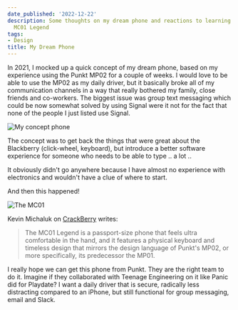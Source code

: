 ```yaml
---
date_published: '2022-12-22'
description: Some thoughts on my dream phone and reactions to learning about the Punkt
  MC01 Legend
tags:
- Design
title: My Dream Phone
---
```


In 2021, I mocked up a quick concept of my dream phone, based on my experience using the Punkt MP02 for a couple of weeks. I would love to be able to use the MP02 as my daily driver, but it basically broke all of my communication channels in a way that really bothered my family, close friends and co-workers. The biggest issue was group text messaging which could be now somewhat solved by using Signal were it not for the fact that none of the people I just listed use Signal.

![My concept phone](https://guzchhprwtwnbpvtcnhj.supabase.co/storage/v1/object/public/web-images/dream-phone-concept.png?t=2022-12-22T22%3A58%3A00.758Z)

The concept was to get back the things that were great about the Blackberry (click-wheel, keyboard), but introduce a better software experience for someone who needs to be able to type .. a lot ..

It obviously didn't go anywhere because I have almost no experience with electronics and wouldn't have a clue of where to start.

And then this happened!

![The MC01](https://guzchhprwtwnbpvtcnhj.supabase.co/storage/v1/object/public/web-images/punkt-mc01-legend-screen-on-pocket.jpeg?t=2022-12-22T23%3A00%3A52.093Z)

Kevin Michaluk on [CrackBerry](https://crackberry.com/exclusive-punkt-mc01-legend-post-blackberry-qwerty-phone-your-thumbs-deserve) writes:

> The MC01 Legend is a passport-size phone that feels ultra comfortable in the hand, and it features a physical keyboard and timeless design that mirrors the design language of Punkt's MP02, or more specifically, its predecessor the MP01.

I really hope we can get this phone from Punkt. They are the right team to do it. Imagine if they collaborated with Teenage Engineering on it like Panic did for Playdate? I want a daily driver that is secure, radically less distracting compared to an iPhone, but still functional for group messaging, email and Slack.